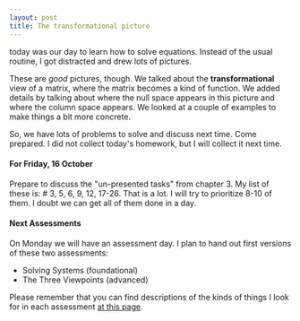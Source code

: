 ```yaml
---
layout: post
title: The transformational picture
---
```


today was our day to learn how to solve equations. Instead of the usual
routine, I got distracted and drew lots of pictures.

These are _good_ pictures, though. We talked about the **transformational**
view of a matrix, where the matrix becomes a kind of function. We added
details by talking about where the null space appears in this picture
and where the column space appears. We looked at a couple of examples to
make things a bit more concrete.

So, we have lots of problems to solve and discuss next time. Come prepared.
I did not collect today's homework, but I will collect it next time.

#### For Friday, 16 October

Prepare to discuss the "un-presented tasks" from chapter 3. My list of
these is: \# 3, 5, 6, 9, 12, 17-26. That is a lot. I will try to
prioritize 8-10 of them. I doubt we can get all of them done in a day.

#### Next Assessments

On Monday we will have an assessment day. I plan to hand out first versions
of these two assessments:

  * Solving Systems (foundational)
  * The Three Viewpoints (advanced)

Please remember that you can find descriptions of the kinds of things I
look for in each assessment [at this page][assessment].

[assessment]: http://theronhitchman.github.io/linear-algebra/standards-based-assessment/content-standards.html
